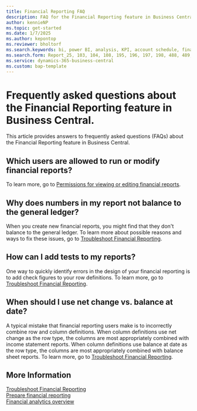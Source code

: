 ```yaml
---
title: Financial Reporting FAQ
description: FAQ for the Financial Reporting feature in Business Central.
author: kennieNP
ms.topic: get-started
ms.date: 1/7/2025
ms.author: kepontop
ms.reviewer: bholtorf
ms.search.keywords: bi, power BI, analysis, KPI, account schedule, financial report
ms.search.form: Report_25, 103, 104, 108, 195, 196, 197, 198, 488, 489, 490, 764, 765, 766
ms.service: dynamics-365-business-central
ms.custom: bap-template
---
```


# Frequently asked questions about the Financial Reporting feature in Business Central.

This article provides answers to frequently asked questions (FAQs) about the Financial Reporting feature in Business Central.

<!-- This question is not ready for publish
## New report/row/column definitions are not available after an upgrade. How do I get access to them?

Finanical report/row/column definitions are stored as data in the [!INCLUDE [prod_short](prod_short.md)] database. To make sure your definitions are not overwritten or changed during upgrades, new report/row/column definitions are only available in new [!INCLUDE [prod_short](prod_short.md)] companies. 

If you want to make new report/row/column definitions available in existing companies, do as follows:
1. creating a new company 
1. Export the definitions you would like as configuration packages. 
1. Shift to the company where you want the new definitions.
1. Import configuration packages with the new definitions. 

To learn more, go to [Import or export financial report definitions](bi-how-work-account-schedule.md#import-or-export-financial-report-definitions). 
-->

## Which users are allowed to run or modify financial reports?

To learn more, go to [Permissions for viewing or editing financial reports](bi-how-work-account-schedule.md#permissions-for-viewing-or-editing-financial-reports).

## Why does numbers in my report not balance to the general ledger?

When you create new financial reports, you might find that they don't balance to the general ledger. To learn more about possible reasons and ways to fix these issues, go to [Troubleshoot Financial Reporting](bi-troubleshoot-financial-reports.md#balancing-reports-to-the-general-ledger).

## How can I add tests to my reports?

One way to quickly identify errors in the design of your financial reporting is to add check figures to your row definitions. To learn more, go to [Troubleshoot Financial Reporting](bi-troubleshoot-financial-reports.md#adding-check-figures).

## When should I use net change vs. balance at date?

A typical mistake that financial reporting users make is to incorrectly combine row and column definitions. When column definitions use net change as the row type, the columns are most appropriately combined with income statement reports. When column definitions use balance at date as the row type, the columns are most appropriately combined with balance sheet reports. To learn more, go to [Troubleshoot Financial Reporting](bi-troubleshoot-financial-reports.md#when-to-use-net-change-or-balance-at-date).


## More Information

[Troubleshoot Financial Reporting](bi-troubleshoot-financial-reports.md)  
[Prepare financial reporting](bi-how-work-account-schedule.md)  
[Financial analytics overview](bi.md)  